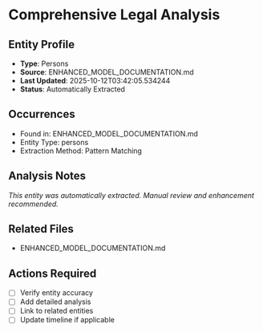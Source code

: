 # Comprehensive Legal Analysis

## Entity Profile
- **Type**: Persons
- **Source**: ENHANCED_MODEL_DOCUMENTATION.md
- **Last Updated**: 2025-10-12T03:42:05.534244
- **Status**: Automatically Extracted

## Occurrences
- Found in: ENHANCED_MODEL_DOCUMENTATION.md
- Entity Type: persons
- Extraction Method: Pattern Matching

## Analysis Notes
*This entity was automatically extracted. Manual review and enhancement recommended.*

## Related Files
- ENHANCED_MODEL_DOCUMENTATION.md

## Actions Required
- [ ] Verify entity accuracy
- [ ] Add detailed analysis
- [ ] Link to related entities
- [ ] Update timeline if applicable
